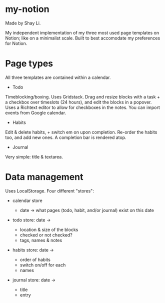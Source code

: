 # my-notion

Made by Shay Li.

My independent implementation of my three most used page templates on Notion; like on a minimalist scale. Built to best accomodate my preferences for Notion. 

# Page types

All three templates are contained within a calendar.

- Todo

Timeblocking/boxing. Uses Gridstack. Drag and resize blocks with a task + a checkbox over timeslots (24 hours), and edit the blocks in a popover. Uses a Richtext editor to allow for checkboxes in the notes. You can import events from Google calendar.

- Habits

Edit & delete habits, + switch em on upon completion. Re-order the habits too, and add new ones. A completion bar is rendered atop.

- Journal

Very simple: title & textarea.

# Data management

Uses LocalStorage. Four different "stores":
- calendar store
  - date -> what pages (todo, habit, and/or journal) exist on this date
  
- todo store: date ->
  - location & size of the blocks
  - checked or not checked?
  - tags, names & notes
 
- habits store: date ->
  - order of habits
  - switch on/off for each
  - names
 
 - journal store: date ->
    - title
    - entry
  

